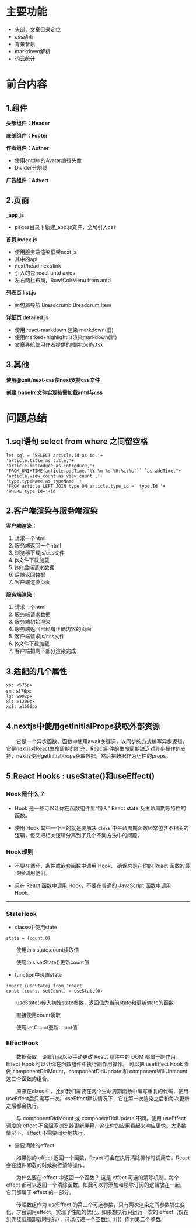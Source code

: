 # 主要功能
+ 头部、文章目录定位
+ css动画
+ 背景音乐
+ markdown解析
+ 词云统计


# 前台内容
## 1.组件

**头部组件：Header**

**底部组件：Footer**

**作者组件：Author**
+ 使用antd中的Avatar编辑头像
+ Divider分割线

**广告组件：Advert**

## 2.页面

**_app.js**
+ pages目录下新建_app.js文件，全局引入css

**首页 index.js**
+ 使用服务端渲染框架next.js
+ 其中的api：
+ next/head	next/link
+ 引入的包:react antd axios
+ 左右两栏布局，Row\Col\Menu from antd

**列表页 list.js**
+ 面包屑导航   Breadcrumb	Breadcrum.Item

**详细页 detailed.js**
+ 使用 react-markdown 渲染 markdown(旧)
+ 使用marked+highlight.js渲染markdown(新)
+ 文章导航使用作者提供的插件tocify.tsx

## 3.其他

**使用@zeit/next-css使next支持css文件**

**创建.babelrc文件实现按需加载antd与css**

# 问题总结

## 1.sql语句 select from where 之间留空格
```
let sql = 'SELECT article.id as id,'+
'article.title as title,'+
'article.introduce as introduce,'+
"FROM_UNIXTIME(article.addTime,'%Y-%m-%d %H:%i:%s')` `as addTime,"+
'article.view_count as view_count ,'+
'type.typeName as typeName '+
'FROM article LEFT JOIN type ON article.type_id =` type.Id '+
'WHERE type_id='+id
```

## 2.客户端渲染与服务端渲染

**客户端渲染：**

1. 请求一个html
2. 服务端返回一个html
3. 浏览器下载js/css文件
4. js文件下载加载
5. js向后端请求数据
6. 后端返回数据
7. 客户端渲染页面
	

**服务端渲染：**

1. 请求一个html
2. 服务端请求数据
3. 服务端初始渲染
4. 服务端返回已经有正确内容的页面
5. 客户端请求js/css文件
6. js文件下载加载
7. 客户端把剩下部分渲染完成

## 3.适配的几个属性
    xs: <576px
    sm：≥576px
    lg: ≥992px
    xl: ≥1200px
    xxl: ≥1600px

## 4.nextjs中使用getInitialProps获取外部资源

&emsp;&emsp;它是一个异步函数，函数中使用await关键词，以同步的方式编写异步逻辑，它是nextjs对React生命周期的扩充，React组件的生命周期缺乏对异步操作的支持，nextjs使用getInitialProps获取数据，然后把数据作为组件的props。


## 5.React Hooks : useState()和useEffect()

### **Hook是什么？**

+ Hook 是一些可以让你在函数组件里“钩入” React state 及生命周期等特性的函数。

+ 使用 Hook 其中一个目的就是要解决 class 中生命周期函数经常包含不相关的逻辑，但又把相关逻辑分离到了几个不同方法中的问题。

### **Hook规则**

+ 不要在循环，条件或嵌套函数中调用 Hook， 确保总是在你的 React 函数的最顶层调用他们。

+ 只在 React 函数中调用 Hook，不要在普通的 JavaScript 函数中调用 Hook。

---
### **StateHook**

+ classs中使用state
```
state = {count:0}
```

&emsp;&emsp;使用this.state.count读取值

&emsp;&emsp;使用this.setState()更新count值

+ function中设置state
```
import {useState} from 'react'
const [count, setCount] = useState(0)
```

&emsp;&emsp;useState()传入初始state参数，返回值为当前state和更新state的函数

&emsp;&emsp;直接使用count读取

&emsp;&emsp;使用setCount更新count值

### **EffectHook**

&emsp;&emsp;数据获取，设置订阅以及手动更改 React 组件中的 DOM 都属于副作用。Effect Hook 可以让你在函数组件中执行副作用操作。
可以把 useEffect Hook 看做 componentDidMount，componentDidUpdate 和 componentWillUnmount 这三个函数的组合。

&emsp;&emsp;原来在class 中，比如我们需要在两个生命周期函数中编写重复的代码，使用useEffect后只需写一次。useEffect默认情况下，它在第一次渲染之后和每次更新之后都会执行。

&emsp;&emsp;与 componentDidMount 或 componentDidUpdate 不同，使用 useEffect 调度的 effect 不会阻塞浏览器更新屏幕，这让你的应用看起来响应更快。大多数情况下，effect 不需要同步地执行。

+ 需要清除的effect

&emsp;&emsp;如果你的 effect 返回一个函数，React 将会在执行清除操作时调用它。React 会在组件卸载的时候执行清除操作。

&emsp;&emsp;为什么要在 effect 中返回一个函数？ 这是 effect 可选的清除机制。每个 effect 都可以返回一个清除函数。如此可以将添加和移除订阅的逻辑放在一起。它们都属于 effect 的一部分。


&emsp;&emsp;传递数组作为 useEffect 的第二个可选参数，只有两次渲染之间参数发生变化，才会调用effect，实现了性能的优化。如果想执行只运行一次的 effect（仅在组件挂载和卸载时执行），可以传递一个空数组（[]）作为第二个参数。

